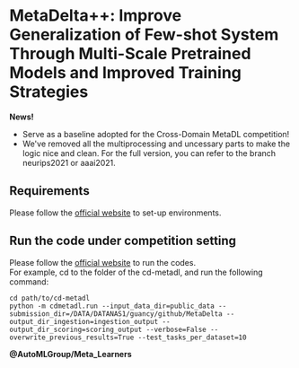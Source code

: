 # MetaDelta++: Improve Generalization of Few-shot System Through Multi-Scale Pretrained Models and Improved Training Strategies

__News!__  
- Serve as a baseline adopted for the Cross-Domain MetaDL competition!
- We've removed all the multiprocessing and uncessary parts to make the logic nice and clean. For the full version, you can refer to the branch neurips2021 or aaai2021.

## Requirements

Please follow the [official website](https://github.com/DustinCarrion/cd-metadl/tree/8c6128120ab8aac331c958b2965d42747d9dbdeb) to set-up environments.  

## Run the code under competition setting

Please follow the [official website](https://github.com/DustinCarrion/cd-metadl/tree/8c6128120ab8aac331c958b2965d42747d9dbdeb) to run the codes.  
For example, cd to the folder of the cd-metadl, and run the following command:
```
cd path/to/cd-metadl
python -m cdmetadl.run --input_data_dir=public_data --submission_dir=/DATA/DATANAS1/guancy/github/MetaDelta --output_dir_ingestion=ingestion_output --output_dir_scoring=scoring_output --verbose=False --overwrite_previous_results=True --test_tasks_per_dataset=10
```

__@AutoMLGroup/Meta_Learners__